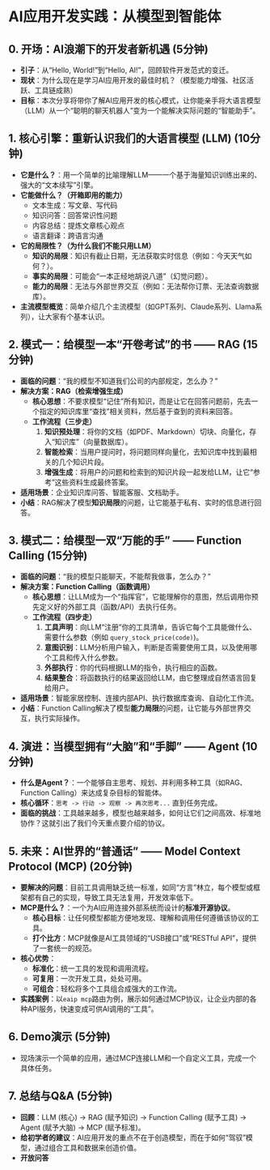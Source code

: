 # AI应用开发实践：从模型到智能体

## 0. 开场：AI浪潮下的开发者新机遇 (5分钟)

*   **引子**：从“Hello, World!”到“Hello, AI!”，回顾软件开发范式的变迁。
*   **现状**：为什么现在是学习AI应用开发的最佳时机？（模型能力增强、社区活跃、工具链成熟）
*   **目标**：本次分享将带你了解AI应用开发的核心模式，让你能亲手将大语言模型（LLM）从一个“聪明的聊天机器人”变为一个能解决实际问题的“智能助手”。

## 1. 核心引擎：重新认识我们的大语言模型 (LLM) (10分钟)

*   **它是什么？**：用一个简单的比喻理解LLM——一个基于海量知识训练出来的、强大的“文本续写”引擎。
*   **它能做什么？（开箱即用的能力）**
    *   文本生成：写文章、写代码
    *   知识问答：回答常识性问题
    *   内容总结：提炼文章核心观点
    *   语言翻译：跨语言沟通
*   **它的局限性？（为什么我们不能只用LLM）**
    *   **知识的局限**：知识有截止日期，无法获取实时信息（例如：今天天气如何？）。
    *   **事实的局限**：可能会“一本正经地胡说八道”（幻觉问题）。
    *   **能力的局限**：无法与外部世界交互（例如：无法帮你订票、无法查询数据库）。
*   **主流模型概览**：简单介绍几个主流模型（如GPT系列、Claude系列、Llama系列），让大家有个基本认识。

## 2. 模式一：给模型一本“开卷考试”的书 —— RAG (15分钟)

*   **面临的问题**：“我的模型不知道我们公司的内部规定，怎么办？”
*   **解决方案：RAG（检索增强生成）**
    *   **核心思想**：不要求模型“记住”所有知识，而是让它在回答问题前，先去一个指定的知识库里“查找”相关资料，然后基于查到的资料来回答。
    *   **工作流程（三步走）**
        1.  **知识预处理**：将你的文档（如PDF、Markdown）切块、向量化，存入“知识库”（向量数据库）。
        2.  **智能检索**：当用户提问时，将问题同样向量化，去知识库中找到最相关的几个知识片段。
        3.  **增强生成**：将用户的问题和检索到的知识片段一起发给LLM，让它“参考”这些资料生成最终答案。
*   **适用场景**：企业知识库问答、智能客服、文档助手。
*   **小结**：RAG解决了模型**知识局限**的问题，让它能基于私有、实时的信息进行回答。

## 3. 模式二：给模型一双“万能的手” —— Function Calling (15分钟)

*   **面临的问题**：“我的模型只能聊天，不能帮我做事，怎么办？”
*   **解决方案：Function Calling（函数调用）**
    *   **核心思想**：让LLM成为一个“指挥官”，它能理解你的意图，然后调用你预先定义好的外部工具（函数/API）去执行任务。
    *   **工作流程（四步走）**
        1.  **工具声明**：向LLM“注册”你的工具清单，告诉它每个工具能做什么、需要什么参数（例如 `query_stock_price(code)`)。
        2.  **意图识别**：LLM分析用户输入，判断是否需要使用工具，以及使用哪个工具和传入什么参数。
        3.  **外部执行**：你的代码根据LLM的指令，执行相应的函数。
        4.  **结果整合**：将函数执行的结果返回给LLM，由它整理成自然语言回复给用户。
*   **适用场景**：智能家居控制、连接内部API、执行数据库查询、自动化工作流。
*   **小结**：Function Calling解决了模型**能力局限**的问题，让它能与外部世界交互，执行实际操作。

## 4. 演进：当模型拥有“大脑”和“手脚” —— Agent (10分钟)

*   **什么是Agent？**：一个能够自主思考、规划、并利用多种工具（如RAG、Function Calling）来达成复杂目标的智能体。
*   **核心循环**：`思考 -> 行动 -> 观察 -> 再次思考...` 直到任务完成。
*   **面临的挑战**：工具越来越多，模型也越来越多，如何让它们之间高效、标准地协作？这就引出了我们今天重点要介绍的协议。

## 5. 未来：AI世界的“普通话” —— Model Context Protocol (MCP) (20分钟)

*   **要解决的问题**：目前工具调用缺乏统一标准，如同“方言”林立，每个模型或框架都有自己的实现，导致工具无法复用，开发效率低下。
*   **MCP是什么？**：一个为AI应用连接外部系统而设计的**标准开源协议**。
    *   **核心目标**：让任何模型都能方便地发现、理解和调用任何遵循该协议的工具。
    *   **打个比方**：MCP就像是AI工具领域的“USB接口”或“RESTful API”，提供了一套统一的规范。
*   **核心优势**：
    *   **标准化**：统一工具的发现和调用流程。
    *   **可复用**：一次开发工具，处处可用。
    *   **可组合**：轻松将多个工具组合成强大的工作流。
*   **实践案例**：以`eaip mcp`路由为例，展示如何通过MCP协议，让企业内部的各种API服务，快速变成可供AI调用的“工具”。

## 6. Demo演示 (5分钟)

*   现场演示一个简单的应用，通过MCP连接LLM和一个自定义工具，完成一个具体任务。

## 7. 总结与Q&A (5分钟)

*   **回顾**：LLM (核心) -> RAG (赋予知识) -> Function Calling (赋予工具) -> Agent (赋予大脑) -> MCP (赋予标准)。
*   **给初学者的建议**：AI应用开发的重点不在于创造模型，而在于如何“驾驭”模型，通过组合工具和数据来创造价值。
*   **开放问答**
